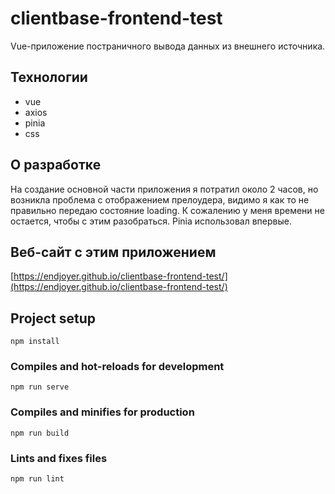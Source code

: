 # clientbase-frontend-test

Vue-приложение постраничного вывода данных из внешнего источника.

## Технологии

- vue
- axios
- pinia
- css

## О разработке

На создание основной части приложения я потратил около 2 часов, но возникла проблема с отображением прелоудера, видимо я как то не правильно передаю состояние loading. К сожалению у меня времени не остается, чтобы с этим разобраться. Pinia использовал впервые.

## Веб-сайт с этим приложением

[https://endjoyer.github.io/clientbase-frontend-test/](https://endjoyer.github.io/clientbase-frontend-test/)

## Project setup

```
npm install
```

### Compiles and hot-reloads for development

```
npm run serve
```

### Compiles and minifies for production

```
npm run build
```

### Lints and fixes files

```
npm run lint
```
